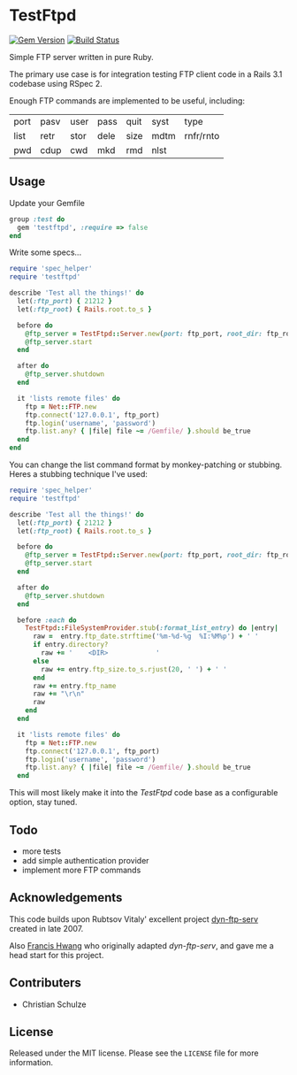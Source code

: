 # TestFtpd

[![Gem Version](https://badge.fury.io/rb/testftpd.png)](http://badge.fury.io/rb/testftpd) [![Build Status](https://travis-ci.org/christian-schulze/testftpd.png)](https://travis-ci.org/christian-schulze/testftpd)

Simple FTP server written in pure Ruby.

The primary use case is for integration testing FTP client code in a Rails 3.1 codebase using RSpec 2. 

Enough FTP commands are implemented to be useful, including:


<table>
  <tr>
    <td>port</td><td>pasv</td><td>user</td><td>pass</td><td>quit</td><td>syst</td><td>type</td>
  </tr><tr>
    <td>list</td><td>retr</td><td>stor</td><td>dele</td><td>size</td><td>mdtm</td><td>rnfr/rnto</td>
  </tr><tr>
    <td>pwd</td><td>cdup</td><td>cwd</td><td>mkd</td><td>rmd</td><td>nlst</td><td></td>
  </tr>
</table>

## Usage

Update your Gemfile

```ruby
group :test do
  gem 'testftpd', :require => false
end
```

Write some specs...

```ruby
require 'spec_helper'
require 'testftpd'

describe 'Test all the things!' do
  let(:ftp_port) { 21212 }
  let(:ftp_root) { Rails.root.to_s }

  before do
    @ftp_server = TestFtpd::Server.new(port: ftp_port, root_dir: ftp_root)
    @ftp_server.start
  end

  after do
    @ftp_server.shutdown
  end

  it 'lists remote files' do
    ftp = Net::FTP.new
    ftp.connect('127.0.0.1', ftp_port)
    ftp.login('username', 'password')
    ftp.list.any? { |file| file ~= /Gemfile/ }.should be_true
  end
end
```

You can change the list command format by monkey-patching or stubbing. Heres a stubbing technique I've used:

```ruby
require 'spec_helper'
require 'testftpd'

describe 'Test all the things!' do
  let(:ftp_port) { 21212 }
  let(:ftp_root) { Rails.root.to_s }

  before do
    @ftp_server = TestFtpd::Server.new(port: ftp_port, root_dir: ftp_root)
    @ftp_server.start
  end

  after do
    @ftp_server.shutdown
  end

  before :each do
    TestFtpd::FileSystemProvider.stub(:format_list_entry) do |entry|
      raw =  entry.ftp_date.strftime('%m-%d-%g  %I:%M%p') + ' '
      if entry.directory?
        raw += '    <DIR>            '
      else
        raw += entry.ftp_size.to_s.rjust(20, ' ') + ' '
      end
      raw += entry.ftp_name
      raw += "\r\n"
      raw
    end
  end

  it 'lists remote files' do
    ftp = Net::FTP.new
    ftp.connect('127.0.0.1', ftp_port)
    ftp.login('username', 'password')
    ftp.list.any? { |file| file ~= /Gemfile/ }.should be_true
  end
```

This will most likely make it into the *TestFtpd* code base as a configurable option, stay tuned.

## Todo

* more tests
* add simple authentication provider
* implement more FTP commands

## Acknowledgements

This code builds upon Rubtsov Vitaly' excellent project [dyn-ftp-serv](http://rubyforge.org/projects/dyn-ftp-serv/) created in late 2007.

Also [Francis Hwang](https://github.com/fhwang/fake_ftp) who originally adapted *dyn-ftp-serv*, and gave me a head start for this project.

## Contributers

* Christian Schulze

## License

Released under the MIT license. Please see the `LICENSE` file for more information.
